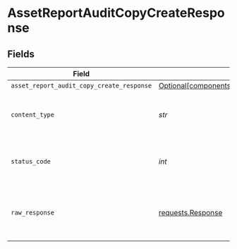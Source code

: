# AssetReportAuditCopyCreateResponse


## Fields

| Field                                                                                                                    | Type                                                                                                                     | Required                                                                                                                 | Description                                                                                                              |
| ------------------------------------------------------------------------------------------------------------------------ | ------------------------------------------------------------------------------------------------------------------------ | ------------------------------------------------------------------------------------------------------------------------ | ------------------------------------------------------------------------------------------------------------------------ |
| `asset_report_audit_copy_create_response`                                                                                | [Optional[components.AssetReportAuditCopyCreateResponse]](../../models/components/assetreportauditcopycreateresponse.md) | :heavy_minus_sign:                                                                                                       | OK                                                                                                                       |
| `content_type`                                                                                                           | *str*                                                                                                                    | :heavy_check_mark:                                                                                                       | HTTP response content type for this operation                                                                            |
| `status_code`                                                                                                            | *int*                                                                                                                    | :heavy_check_mark:                                                                                                       | HTTP response status code for this operation                                                                             |
| `raw_response`                                                                                                           | [requests.Response](https://requests.readthedocs.io/en/latest/api/#requests.Response)                                    | :heavy_check_mark:                                                                                                       | Raw HTTP response; suitable for custom response parsing                                                                  |